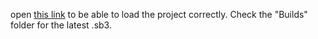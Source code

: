open [this link](https://cube-enix.github.io/SN-Edit/editor.html?fps=60&hqpen&extension=https%3A%2F%2Fcube-enix.github.io%2FVarious%2520File%2520Hosting%2FSNConnect%2FnewIndex.js) to be able to load the project correctly. Check the "Builds" folder for the latest .sb3.
